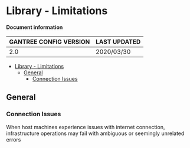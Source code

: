 # Library - Limitations

**Document information**

| GANTREE CONFIG VERSION | LAST UPDATED |
| ---------------------- | ------------ |
| 2.0                    | 2020/03/30   |

- [Library - Limitations](#library---limitations)
  - [General](#general)
    - [Connection Issues](#connection-issues)

## General

### Connection Issues

When host machines experience issues with internet connection, infrastructure operations may fail with ambiguous or seemingly unrelated errors
